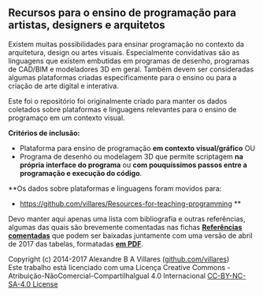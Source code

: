 ## Recursos para o ensino de programação para artistas, designers e arquitetos

Existem muitas possibilidades para ensinar programação no contexto da arquitetura, design ou artes visuais. Especialmente convidativas são as linguagens que existem embutidas em programas de desenho, programas de CAD/BIM e modeladores 3D em geral. Também devem ser consideradas algumas plataformas criadas especificamente para o ensino ou para a criação de arte digital e interativa. 

Este foi o repositório foi originalmente criado para manter os dados coletados sobre plataformas e linguagens relevantes para o ensino de programaço em um contexto visual.

**Critérios de inclusão:**
* Plataforma para ensino de programação **em contexto visual/gráfico** 
OU
* Programa de desenho ou modelagem 3D que permite scriptagem **na própria interface do programa** ou **com pouquíssimos passos entre a programação e execução do código**.

**Os dados sobre plataformas e linguagens foram movidos para:
* https://github.com/villares/Resources-for-teaching-programming **

Devo manter aqui apenas uma lista com bibliografia e outras referências, algumas das quais são brevemente comentadas nas fichas **[Referências comentadas](http://gumroad.com/l/LrVZ)** que podem ser baixadas juntamente com uma versão de abril de 2017 das tabelas, formatadas **[em PDF](http://gumroad.com/l/LrVZ)**. 

Copyright (c) 2014-2017 Alexandre B A Villares ([github.com/villares](https://github.com/villares))<br/>
Este trabalho está licenciado com uma Licença Creative Commons - Atribuição-NãoComercial-CompartilhaIgual 4.0 Internacional [CC-BY-NC-SA-4.0 License](https://creativecommons.org/licenses/by-nc-sa/4.0/)
